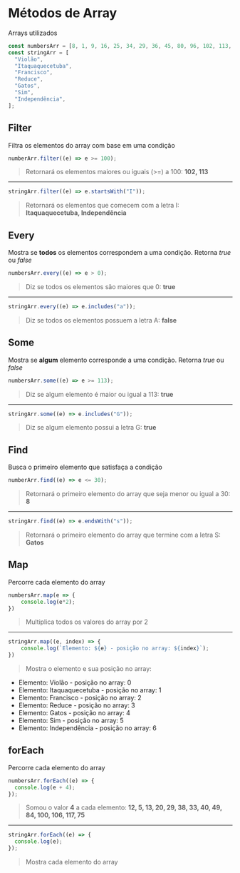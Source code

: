 # Métodos de Array

Arrays utilizados

```js
const numbersArr = [8, 1, 9, 16, 25, 34, 29, 36, 45, 80, 96, 102, 113, 71];
const stringArr = [
  "Violão",
  "Itaquaquecetuba",
  "Francisco",
  "Reduce",
  "Gatos",
  "Sim",
  "Independência",
];
```

## Filter

Filtra os elementos do array com base em uma condição

```js
numberArr.filter((e) => e >= 100);
```

> Retornará os elementos maiores ou iguais (>=) a 100: **102, 113**

---

```js
stringArr.filter((e) => e.startsWith("I"));
```

> Retornará os elementos que comecem com a letra I: **Itaquaquecetuba, Independência**

## Every

Mostra se **todos** os elementos correspondem a uma condição.
Retorna _true_ ou _false_

```js
numbersArr.every((e) => e > 0);
```

> Diz se todos os elementos são maiores que 0: **true**

---

```js
stringArr.every((e) => e.includes("a"));
```

> Diz se todos os elementos possuem a letra A: **false**

## Some

Mostra se **algum** elemento corresponde a uma condição.
Retorna _true_ ou _false_

```js
numbersArr.some((e) => e >= 113);
```

> Diz se algum elemento é maior ou igual a 113: **true**

---

```js
stringArr.some((e) => e.includes("G"));
```

> Diz se algum elemento possui a letra G: **true**

## Find

Busca o primeiro elemento que satisfaça a condição

```js
numberArr.find((e) => e <= 30);
```

> Retornará o primeiro elemento do array que seja menor ou igual a 30: **8**

---

```js
stringArr.find((e) => e.endsWith("s"));
```

> Retornará o primeiro elemento do array que termine com a letra S: **Gatos**

## Map

Percorre cada elemento do array

```js
numbersArr.map(e => {
    console.log(e*2);
})
```
> Multiplica todos os valores do array por 2
---
```js
stringArr.map((e, index) => {
    console.log(`Elemento: ${e} - posição no array: ${index}`);
})
```
> Mostra o elemento e sua posição no array:
* Elemento: Violão - posição no array: 0
* Elemento: Itaquaquecetuba - posição no array: 1
* Elemento: Francisco - posição no array: 2
* Elemento: Reduce - posição no array: 3
* Elemento: Gatos - posição no array: 4
* Elemento: Sim - posição no array: 5
* Elemento: Independência - posição no array: 6
## forEach

Percorre cada elemento do array

```js
numbersArr.forEach((e) => {
  console.log(e + 4);
});
```

> Somou o valor **4** a cada elemento: **12, 5, 13, 20, 29, 38, 33, 40, 49, 84, 100, 106, 117, 75**

---

```js
stringArr.forEach((e) => {
  console.log(e);
});
```

> Mostra cada elemento do array
